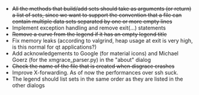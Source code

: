 * ~~All the methods that build/add sets should take as arguments (or return) a list of sets, since we want to support the convention that a file can contain multiple data sets separated by one or more empty lines~~
* Implement exception handling and remove exit(...) statements
* ~~Remove a curve from the legend if it has an empty legend title~~
* Fix memory leaks (according to valgrind, heap usage at exit is very high, is this normal for qt applications?)
* Add acknowledgements to Google (for material icons) and Michael Goerz (for the xmgrace_parser.py) in the "about" dialog
* ~~Check the name of the file that is created when disgrace crashes~~
* Improve X-forwarding. As of now the performances over ssh suck.
* The legend should list sets in the same order as they are listed in the other dialogs
